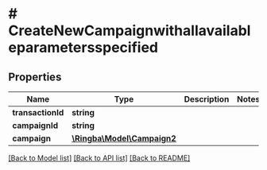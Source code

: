 # # CreateNewCampaignwithallavailableparametersspecified

## Properties

Name | Type | Description | Notes
------------ | ------------- | ------------- | -------------
**transactionId** | **string** |  |
**campaignId** | **string** |  |
**campaign** | [**\Ringba\Model\Campaign2**](Campaign2.md) |  |

[[Back to Model list]](../../README.md#models) [[Back to API list]](../../README.md#endpoints) [[Back to README]](../../README.md)

